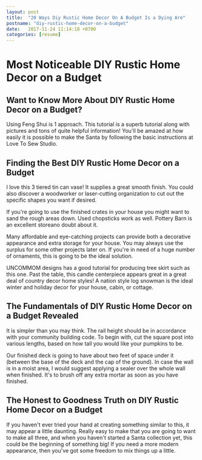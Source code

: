 ```yaml
---
layout: post
title:  "20 Ways Diy Rustic Home Decor On A Budget Is a Dying Are"
postname: "diy-rustic-home-decor-on-a-budget"
date:   2017-11-24 11:14:18 +0700
categories: [resume]
---
```

 Most Noticeable DIY Rustic Home Decor on a Budget 
===================================================

 Want to Know More About DIY Rustic Home Decor on a Budget? 
------------------------------------------------------------

Using Feng Shui is 1 approach. This tutorial is a superb tutorial along with pictures and tons of quite helpful information! You'll be amazed at how easily it is possible to make the Santa by following the basic instructions at Love To Sew Studio.

 Finding the Best DIY Rustic Home Decor on a Budget 
----------------------------------------------------

I love this 3 tiered tin can vase! It supplies a great smooth finish. You could also discover a woodworker or laser-cutting organization to cut out the specific shapes you want if desired.

If you're going to use the finished crates in your house you might want to sand the rough areas down. Used chopsticks work as well. Pottery Barn is an excellent storeano doubt about it.

Many affordable and eye-catching projects can provide both a decorative appearance and extra storage for your house. You may always use the surplus for some other projects later on. If you're in need of a huge number of ornaments, this is going to be the ideal solution.

UNCOMMOM designs has a good tutorial for producing tree skirt such as this one. Past the table, this candle centerpiece appears great in a great deal of country decor home styles! A nation style log snowman is the ideal winter and holiday decor for your house, cabin, or cottage.

 The Fundamentals of DIY Rustic Home Decor on a Budget Revealed
---------------------------------------------------------------

It is simpler than you may think. The rail height should be in accordance with your community building code. To begin with, cut the square post into various lengths, based on how tall you would like your pumpkins to be.

Our finished deck is going to have about two feet of space under it (between the base of the deck and the cap of the ground). In case the wall is in a moist area, I would suggest applying a sealer over the whole wall when finished. It's to brush off any extra mortar as soon as you have finished.

 The Honest to Goodness Truth on DIY Rustic Home Decor on a Budget 
-------------------------------------------------------------------

If you haven't ever tried your hand at creating something similar to this, it may appear a little daunting. Really easy to make that you are going to want to make all three, and when you haven't started a Santa collection yet, this could be the beginning of something big! If you need a more modern appearance, then you've got some freedom to mix things up a little.
